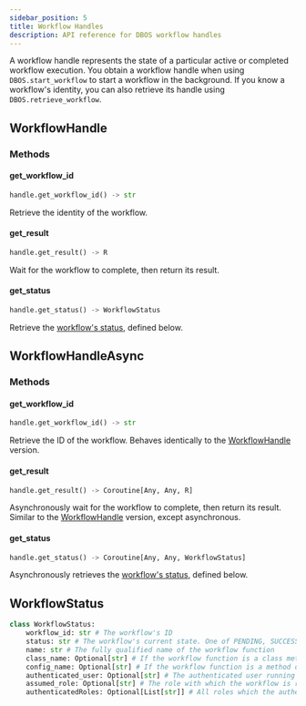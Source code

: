```yaml
---
sidebar_position: 5
title: Workflow Handles
description: API reference for DBOS workflow handles
---
```


A workflow handle represents the state of a particular active or completed workflow execution.
You obtain a workflow handle when using `DBOS.start_workflow` to start a workflow in the background.
If you know a workflow's identity, you can also retrieve its handle using `DBOS.retrieve_workflow`.

## WorkflowHandle

### Methods

#### get_workflow_id

```python
handle.get_workflow_id() -> str
```

Retrieve the identity of the workflow.

#### get_result

```python
handle.get_result() -> R
```

Wait for the workflow to complete, then return its result.

#### get_status

```python
handle.get_status() -> WorkflowStatus
```

Retrieve the [workflow's status](#workflowstatus), defined below.


## WorkflowHandleAsync

### Methods

#### get_workflow_id

```python
handle.get_workflow_id() -> str
```

Retrieve the ID of the workflow. Behaves identically to the [WorkflowHandle](#workflowhandle) version.

#### get_result

```python
handle.get_result() -> Coroutine[Any, Any, R]
```

Asynchronously wait for the workflow to complete, then return its result. Similar to the [WorkflowHandle](#workflowhandle) version, except asynchronous.

#### get_status

```python
handle.get_status() -> Coroutine[Any, Any, WorkflowStatus]
```

Asynchronously retrieves the [workflow's status](#workflowstatus), defined below.

## WorkflowStatus

```python
class WorkflowStatus:
    workflow_id: str # The workflow's ID
    status: str # The workflow's current state. One of PENDING, SUCCESS, ERROR, RETRIES_EXCEEDED, or CANCELLED
    name: str # The fully qualified name of the workflow function
    class_name: Optional[str] # If the workflow function is a class method, the name of the class
    config_name: Optional[str] # If the workflow function is a method of a configured class, the name of the class configuration
    authenticated_user: Optional[str] # The authenticated user running the workflow
    assumed_role: Optional[str] # The role with which the workflow is run
    authenticatedRoles: Optional[List[str]] # All roles which the authenticated user could assume
```